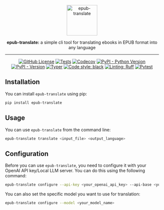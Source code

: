 <div align="center">
  <picture>
    <source media="(prefers-color-scheme: dark)" srcset="https://raw.githubusercontent.com/SpaceShaman/epub-translate/refs/heads/master/assets/logo-light.png" width="100" alt="epub-translate">
    <img src="https://raw.githubusercontent.com/SpaceShaman/epub-translate/refs/heads/master/assets/logo-dark.png" width="100" alt="epub-translate">
  </picture>
  <p><strong>epub-translate:</strong> a simple cli tool for translating ebooks in EPUB format into any language</p>
</div>

----
<div align="center">

[![GitHub License](https://img.shields.io/github/license/SpaceShaman/epub-translate)](https://github.com/SpaceShaman/epub-translate?tab=MIT-1-ov-file)
[![Tests](https://img.shields.io/github/actions/workflow/status/SpaceShaman/epub-translate/release.yml?label=tests)](https://app.codecov.io/github/SpaceShaman/epub-translate)
[![Codecov](https://img.shields.io/codecov/c/github/SpaceShaman/epub-translate)](https://app.codecov.io/github/SpaceShaman/epub-translate)
[![PyPI - Python Version](https://img.shields.io/pypi/pyversions/epub-translate)](https://pypi.org/project/epub-translate)
[![PyPI - Version](https://img.shields.io/pypi/v/epub-translate)](https://pypi.org/project/epub-translate)
[![Typer](https://img.shields.io/badge/cli-Typer-blue?logo=typer&logoColor=blue)](https://typer.tiangolo.com/)
[![Code style: black](https://img.shields.io/badge/code%20style-black-black)](https://github.com/psf/black)
[![Linting: Ruff](https://img.shields.io/badge/linting-Ruff-black?logo=ruff&logoColor=black)](https://github.com/astral-sh/ruff)
[![Pytest](https://img.shields.io/badge/testing-Pytest-red?logo=pytest&logoColor=red)](https://docs.pytest.org/)

</div>

## Installation

You can install `epub-translate` using pip:

```bash
pip install epub-translate
```

## Usage

You can use `epub-translate` from the command line:

```bash
epub-translate translate <input_file> <output_language>
```

## Configuration

Before you can use `epub-translate`, you need to configure it with your OpenAI API key/Local LLM server. You can do this using the following command:

```bash
epub-translate configure --api-key <your_openai_api_key> --api-base <your_custom_openai_api_url>
```

You can also set the specific model you want to use for translation:

```bash
epub-translate configure --model <your_model_name>
```
